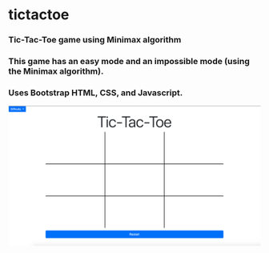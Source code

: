 # tictactoe
### Tic-Tac-Toe game using Minimax algorithm
### This game has an easy mode and an impossible mode (using the Minimax algorithm). 
### Uses Bootstrap HTML, CSS, and Javascript. 

![Screenshot](tictactoe.png)
